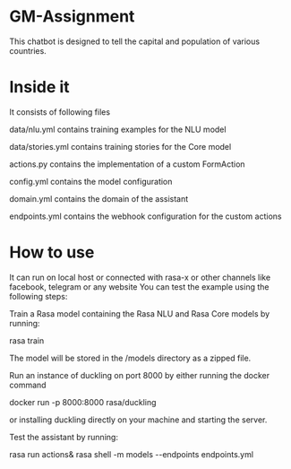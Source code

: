# GM-Assignment
This chatbot is designed to tell the capital and population of various countries. 

# Inside it
It consists of following files

data/nlu.yml contains training examples for the NLU model

data/stories.yml contains training stories for the Core model

actions.py contains the implementation of a custom FormAction

config.yml contains the model configuration

domain.yml contains the domain of the assistant

endpoints.yml contains the webhook configuration for the custom actions

# How to use
It can run on local host or connected with rasa-x or other channels like facebook, telegram or any website
You can test the example using the following steps:

Train a Rasa model containing the Rasa NLU and Rasa Core models by running:

rasa train

The model will be stored in the /models directory as a zipped file.

Run an instance of duckling on port 8000 by either running the docker command

docker run -p 8000:8000 rasa/duckling


or installing duckling directly on your machine and starting the server.

Test the assistant by running:

rasa run actions&
rasa shell -m models --endpoints endpoints.yml
